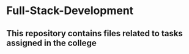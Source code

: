 # Full-Stack-Development
## This repository contains files related to tasks assigned in the college
